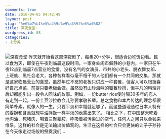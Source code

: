 ```yaml
---
comments: true
date: 2010-04-05 04:42:49
layout: post
slug: '%e6%b7%b1%e5%a4%9c%e9%a3%9f%e5%a0%82'
title: 深夜食堂~
wordpress_id: 88
categories:
- 未分类
---
```


![深夜食堂](http://www.meshiya.tv/photo/imgs/img05_b.jpg)
       昨天就开始看这部深夜剧了，每集20+分钟，很适合边吃饭边看。民以食为天，即使在午夜到临晨这段时间。一家身处闹市僻静的小巷内，一家只在午夜12点到临晨7点营业的食堂。没有名气的女演员、市井的小老头、脱衣舞女郎、上班族、黑社会老大，各种各样看似毫不相干的人他们都有一个共同的交集，那就是这家临晨营业的食堂。虽然年过不惑的老板只供应一种套餐，但客人可以根据喜好自己点菜，前提只要老板会做。虽然没有山珍海味的饕餮珍撰，但平凡的料理背后却都能引出一段令人回味的故事。例如，一份butter rice使时隔30多年的恋人有走到一起。一份土豆沙拉教会儿孙要孝敬长辈。总之食物和本片传达的理念都很简单朴素。就像人的一生，只要平淡和幸福就足够了。而这些道理通过日本人特有的委婉和含蓄就想牛油拌饭一样平淡的表露出来了。
      相比之下，在中国整天吃着地沟油、死猪肉、喝着三聚氰胺，呼吸着被污染过的空气，任何人之间只以金钱来维系。这样的社会是无法输出价值观的。生活在这样的社会只会更快的让子子孙孙在今天像走过场般的祭奠我们...
